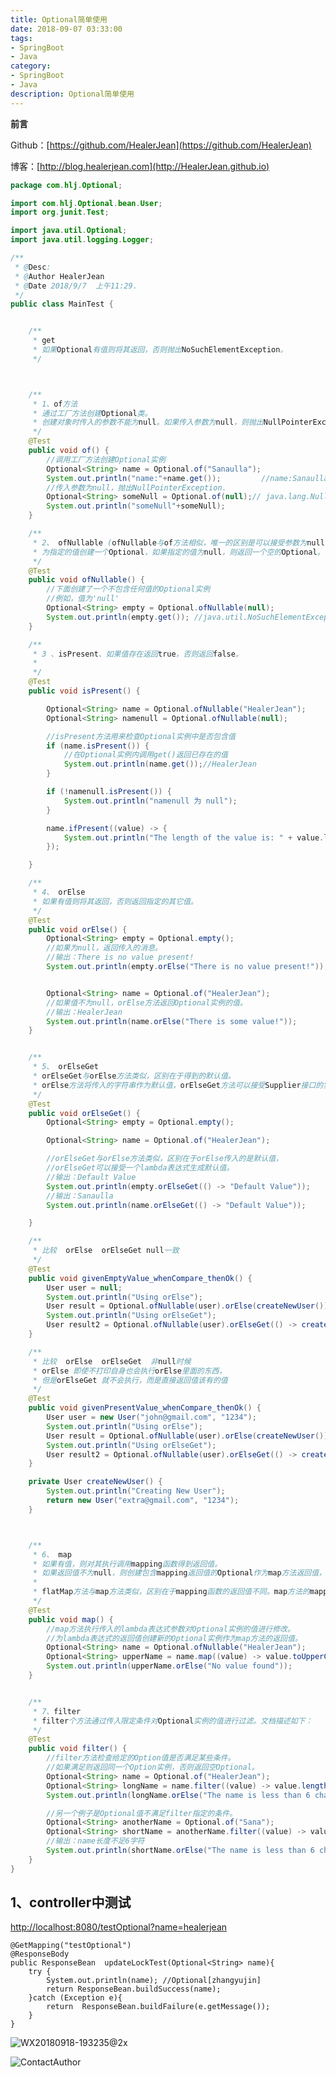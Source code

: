 ```yaml
---
title: Optional简单使用
date: 2018-09-07 03:33:00
tags: 
- SpringBoot
- Java
category: 
- SpringBoot
- Java
description: Optional简单使用
---
```

**前言**     

 Github：[https://github.com/HealerJean](https://github.com/HealerJean)         

 博客：[http://blog.healerjean.com](http://HealerJean.github.io)             





```java
package com.hlj.Optional;

import com.hlj.Optional.bean.User;
import org.junit.Test;

import java.util.Optional;
import java.util.logging.Logger;

/**
 * @Desc:
 * @Author HealerJean
 * @Date 2018/9/7  上午11:29.
 */
public class MainTest {


    /**
     * get
     * 如果Optional有值则将其返回，否则抛出NoSuchElementException。
     */



    /**
     * 1、of方法
     * 通过工厂方法创建Optional类。
     * 创建对象时传入的参数不能为null。如果传入参数为null，则抛出NullPointerException 。
     */
    @Test
    public void of() {
        //调用工厂方法创建Optional实例
        Optional<String> name = Optional.of("Sanaulla");
        System.out.println("name:"+name.get());         //name:Sanaulla
        //传入参数为null，抛出NullPointerException.
        Optional<String> someNull = Optional.of(null);// java.lang.NullPointerException
        System.out.println("someNull"+someNull);
    }

    /**
     * 2、 ofNullable (ofNullable与of方法相似，唯一的区别是可以接受参数为null的情况)
     * 为指定的值创建一个Optional，如果指定的值为null，则返回一个空的Optional。
     */
    @Test
    public void ofNullable() {
        //下面创建了一个不包含任何值的Optional实例
        //例如，值为'null'
        Optional<String> empty = Optional.ofNullable(null);
        System.out.println(empty.get()); //java.util.NoSuchElementException: No value present
    }

    /**
     * 3 、isPresent、如果值存在返回true，否则返回false。
     *
     */
    @Test
    public void isPresent() {

        Optional<String> name = Optional.ofNullable("HealerJean");
        Optional<String> namenull = Optional.ofNullable(null);

        //isPresent方法用来检查Optional实例中是否包含值
        if (name.isPresent()) {
            //在Optional实例内调用get()返回已存在的值
            System.out.println(name.get());//HealerJean
        }

        if (!namenull.isPresent()) {
            System.out.println("namenull 为 null");
        }

        name.ifPresent((value) -> {
            System.out.println("The length of the value is: " + value.length());
        });

    }

    /**
     * 4、 orElse
     * 如果有值则将其返回，否则返回指定的其它值。
     */
    @Test
    public void orElse() {
        Optional<String> empty = Optional.empty();
        //如果为null，返回传入的消息。
        //输出：There is no value present!
        System.out.println(empty.orElse("There is no value present!"));


        Optional<String> name = Optional.of("HealerJean");
        //如果值不为null，orElse方法返回Optional实例的值。
        //输出：HealerJean
        System.out.println(name.orElse("There is some value!"));
    }


    /**
     * 5、 orElseGet
     * orElseGet与orElse方法类似，区别在于得到的默认值。
     * orElse方法将传入的字符串作为默认值，orElseGet方法可以接受Supplier接口的实现用来生成默认值。示例如下：
     */
    @Test
    public void orElseGet() {
        Optional<String> empty = Optional.empty();

        Optional<String> name = Optional.of("HealerJean");

        //orElseGet与orElse方法类似，区别在于orElse传入的是默认值，
        //orElseGet可以接受一个lambda表达式生成默认值。
        //输出：Default Value
        System.out.println(empty.orElseGet(() -> "Default Value"));
        //输出：Sanaulla
        System.out.println(name.orElseGet(() -> "Default Value"));

    }

    /**
     * 比较  orElse  orElseGet null一致
     */
    @Test
    public void givenEmptyValue_whenCompare_thenOk() {
        User user = null;
        System.out.println("Using orElse");
        User result = Optional.ofNullable(user).orElse(createNewUser());
        System.out.println("Using orElseGet");
        User result2 = Optional.ofNullable(user).orElseGet(() -> createNewUser());
    }

    /**
     * 比较  orElse  orElseGet  非null时候
     * orElse 即使不打印自身也会执行orElse里面的东西，
     * 但是orElseGet 就不会执行，而是直接返回值该有的值
     */
    @Test
    public void givenPresentValue_whenCompare_thenOk() {
        User user = new User("john@gmail.com", "1234");
        System.out.println("Using orElse");
        User result = Optional.ofNullable(user).orElse(createNewUser());
        System.out.println("Using orElseGet");
        User result2 = Optional.ofNullable(user).orElseGet(() -> createNewUser());
    }

    private User createNewUser() {
        System.out.println("Creating New User");
        return new User("extra@gmail.com", "1234");
    }



    /**
     * 6、 map
     * 如果有值，则对其执行调用mapping函数得到返回值。
     * 如果返回值不为null，则创建包含mapping返回值的Optional作为map方法返回值，否则返回空Optional。
     *
     * flatMap方法与map方法类似，区别在于mapping函数的返回值不同。map方法的mapping函数返回值可以是任何类型T，而flatMap方法的mapping函数必须是Optional。
     */
    @Test
    public void map() {
        //map方法执行传入的lambda表达式参数对Optional实例的值进行修改。
        //为lambda表达式的返回值创建新的Optional实例作为map方法的返回值。
        Optional<String> name = Optional.ofNullable("HealerJean");
        Optional<String> upperName = name.map((value) -> value.toUpperCase());
        System.out.println(upperName.orElse("No value found"));
    }


    /**
     * 7、filter
     * filter个方法通过传入限定条件对Optional实例的值进行过滤。文档描述如下：
     */
    @Test
    public void filter() {
        //filter方法检查给定的Option值是否满足某些条件。
        //如果满足则返回同一个Option实例，否则返回空Optional。
        Optional<String> name = Optional.of("HealerJean");
        Optional<String> longName = name.filter((value) -> value.length() > 6);
        System.out.println(longName.orElse("The name is less than 6 characters"));//输出Sanaulla

        //另一个例子是Optional值不满足filter指定的条件。
        Optional<String> anotherName = Optional.of("Sana");
        Optional<String> shortName = anotherName.filter((value) -> value.length() > 6);
        //输出：name长度不足6字符
        System.out.println(shortName.orElse("The name is less than 6 characters"));
    }
}


```


## 1、controller中测试

[http://localhost:8080/testOptional?name=healerjean](http://localhost:8080/testOptional?name=healerjean)
```
@GetMapping("testOptional")
@ResponseBody
public ResponseBean  updateLockTest(Optional<String> name){
    try {
        System.out.println(name); //Optional[zhangyujin]
        return ResponseBean.buildSuccess(name);
    }catch (Exception e){
        return  ResponseBean.buildFailure(e.getMessage());
    }
}

```
![WX20180918-193235@2x](https://raw.githubusercontent.com/HealerJean/HealerJean.github.io/master/blogImages/WX20180918-193235@2x.png)





![ContactAuthor](https://raw.githubusercontent.com/HealerJean/HealerJean.github.io/master/assets/img/artical_bottom.jpg)   




<!-- Gitalk 评论 start  -->

<link rel="stylesheet" href="https://unpkg.com/gitalk/dist/gitalk.css">
<script src="https://unpkg.com/gitalk@latest/dist/gitalk.min.js"></script> 
<div id="gitalk-container"></div>    
 <script type="text/javascript">
    var gitalk = new Gitalk({
		clientID: `1d164cd85549874d0e3a`,
		clientSecret: `527c3d223d1e6608953e835b547061037d140355`,
		repo: `HealerJean.github.io`,
		owner: 'HealerJean',
		admin: ['HealerJean'],
		id: 'HpwOMcBSKQ5WTxA0',
    });
    gitalk.render('gitalk-container');
</script> 

<!-- Gitalk end -->

